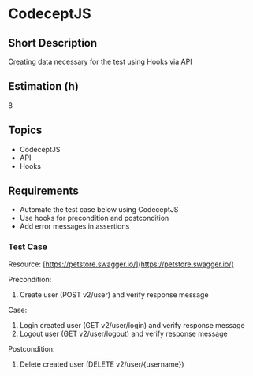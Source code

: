 # CodeceptJS

## Short Description

Creating data necessary for the test using Hooks via API

## Estimation (h)

8

## Topics

* CodeceptJS
* API
* Hooks

## Requirements

* Automate the test case below using CodeceptJS
* Use hooks for precondition and postcondition
* Add error messages in assertions

### Test Case

Resource: [https://petstore.swagger.io/](https://petstore.swagger.io/)

Precondition:

1. Create user (POST v2/user) and verify response message

Case:

1. Login created user (GET v2/user/login) and verify response message
2. Logout user (GET v2/user/logout) and verify response message

Postcondition:

1. Delete created user (DELETE v2/user/{username})
